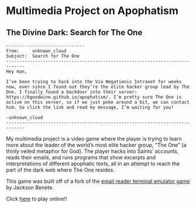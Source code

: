 # Multimedia Project on Apophatism
## The Divine Dark: Search for The One

```
------------------------------
From:     unknown_cloud
Subject:  Search for The One
-----------------------------------------------------------------------------
Hey man,

I’ve been trying to hack into the Via Negationis Intranet for weeks now, ever since I found out they’re the elite hacker group lead by The One. I finally found a backdoor into their server: https://bgoodwine.github.io/apophatism/. I’m pretty sure The One is active on this server, so if we just poke around a bit, we can contact him. So click the link and read my message, I’m waiting for you!

-unknown_cloud
-----------------------------------------------------------------------------
```

My multimedia project is a video game where the player is trying to learn more about the leader of the world’s most elite hacker group, “The One” (a thinly veiled metaphor for God). The player hacks into Saints’ accounts, reads their emails, and runs programs that show excerpts and interpretations of different apophatic texts, all in an attempt to reach the part of the dark web where The One resides.

This game was built off of a fork of the [email reader terminal emulator game](https://github.com/jacksonbenete/email_terminal) by Jackson Benete.

Click [here](https://bgoodwine.github.io/apophatism/) to play online!!

